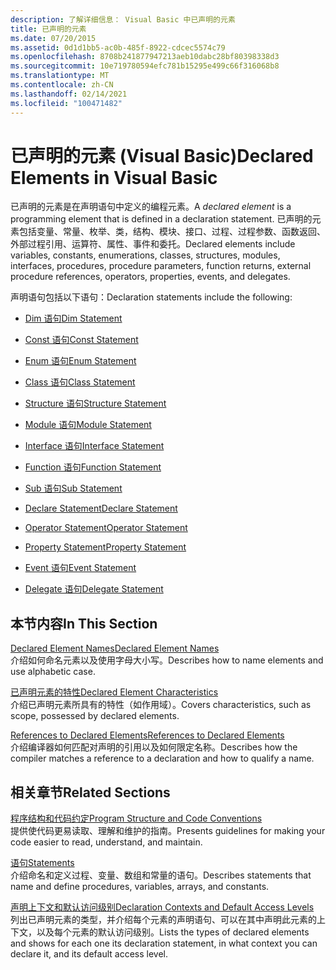 ```yaml
---
description: 了解详细信息： Visual Basic 中已声明的元素
title: 已声明的元素
ms.date: 07/20/2015
ms.assetid: 0d1d1bb5-ac0b-485f-8922-cdcec5574c79
ms.openlocfilehash: 8708b241877947213aeb10dabc28bf80398338d3
ms.sourcegitcommit: 10e719780594efc781b15295e499c66f316068b8
ms.translationtype: MT
ms.contentlocale: zh-CN
ms.lasthandoff: 02/14/2021
ms.locfileid: "100471482"
---
```

# <a name="declared-elements-in-visual-basic"></a><span data-ttu-id="dbe4c-103">已声明的元素 (Visual Basic)</span><span class="sxs-lookup"><span data-stu-id="dbe4c-103">Declared Elements in Visual Basic</span></span>

<span data-ttu-id="dbe4c-104">已声明的元素是在声明语句中定义的编程元素。</span><span class="sxs-lookup"><span data-stu-id="dbe4c-104">A *declared element* is a programming element that is defined in a declaration statement.</span></span> <span data-ttu-id="dbe4c-105">已声明的元素包括变量、常量、枚举、类，结构、模块、接口、过程、过程参数、函数返回、外部过程引用、运算符、属性、事件和委托。</span><span class="sxs-lookup"><span data-stu-id="dbe4c-105">Declared elements include variables, constants, enumerations, classes, structures, modules, interfaces, procedures, procedure parameters, function returns, external procedure references, operators, properties, events, and delegates.</span></span>  
  
 <span data-ttu-id="dbe4c-106">声明语句包括以下语句：</span><span class="sxs-lookup"><span data-stu-id="dbe4c-106">Declaration statements include the following:</span></span>  
  
- [<span data-ttu-id="dbe4c-107">Dim 语句</span><span class="sxs-lookup"><span data-stu-id="dbe4c-107">Dim Statement</span></span>](../../../language-reference/statements/dim-statement.md)  
  
- [<span data-ttu-id="dbe4c-108">Const 语句</span><span class="sxs-lookup"><span data-stu-id="dbe4c-108">Const Statement</span></span>](../../../language-reference/statements/const-statement.md)  
  
- [<span data-ttu-id="dbe4c-109">Enum 语句</span><span class="sxs-lookup"><span data-stu-id="dbe4c-109">Enum Statement</span></span>](../../../language-reference/statements/enum-statement.md)  
  
- [<span data-ttu-id="dbe4c-110">Class 语句</span><span class="sxs-lookup"><span data-stu-id="dbe4c-110">Class Statement</span></span>](../../../language-reference/statements/class-statement.md)  
  
- [<span data-ttu-id="dbe4c-111">Structure 语句</span><span class="sxs-lookup"><span data-stu-id="dbe4c-111">Structure Statement</span></span>](../../../language-reference/statements/structure-statement.md)  
  
- [<span data-ttu-id="dbe4c-112">Module 语句</span><span class="sxs-lookup"><span data-stu-id="dbe4c-112">Module Statement</span></span>](../../../language-reference/statements/module-statement.md)  
  
- [<span data-ttu-id="dbe4c-113">Interface 语句</span><span class="sxs-lookup"><span data-stu-id="dbe4c-113">Interface Statement</span></span>](../../../language-reference/statements/interface-statement.md)  
  
- [<span data-ttu-id="dbe4c-114">Function 语句</span><span class="sxs-lookup"><span data-stu-id="dbe4c-114">Function Statement</span></span>](../../../language-reference/statements/function-statement.md)  
  
- [<span data-ttu-id="dbe4c-115">Sub 语句</span><span class="sxs-lookup"><span data-stu-id="dbe4c-115">Sub Statement</span></span>](../../../language-reference/statements/sub-statement.md)  
  
- [<span data-ttu-id="dbe4c-116">Declare Statement</span><span class="sxs-lookup"><span data-stu-id="dbe4c-116">Declare Statement</span></span>](../../../language-reference/statements/declare-statement.md)  
  
- [<span data-ttu-id="dbe4c-117">Operator Statement</span><span class="sxs-lookup"><span data-stu-id="dbe4c-117">Operator Statement</span></span>](../../../language-reference/statements/operator-statement.md)  
  
- [<span data-ttu-id="dbe4c-118">Property Statement</span><span class="sxs-lookup"><span data-stu-id="dbe4c-118">Property Statement</span></span>](../../../language-reference/statements/property-statement.md)  
  
- [<span data-ttu-id="dbe4c-119">Event 语句</span><span class="sxs-lookup"><span data-stu-id="dbe4c-119">Event Statement</span></span>](../../../language-reference/statements/event-statement.md)  
  
- [<span data-ttu-id="dbe4c-120">Delegate 语句</span><span class="sxs-lookup"><span data-stu-id="dbe4c-120">Delegate Statement</span></span>](../../../language-reference/statements/delegate-statement.md)  
  
## <a name="in-this-section"></a><span data-ttu-id="dbe4c-121">本节内容</span><span class="sxs-lookup"><span data-stu-id="dbe4c-121">In This Section</span></span>  

 [<span data-ttu-id="dbe4c-122">Declared Element Names</span><span class="sxs-lookup"><span data-stu-id="dbe4c-122">Declared Element Names</span></span>](declared-element-names.md)  
 <span data-ttu-id="dbe4c-123">介绍如何命名元素以及使用字母大小写。</span><span class="sxs-lookup"><span data-stu-id="dbe4c-123">Describes how to name elements and use alphabetic case.</span></span>  
  
 [<span data-ttu-id="dbe4c-124">已声明元素的特性</span><span class="sxs-lookup"><span data-stu-id="dbe4c-124">Declared Element Characteristics</span></span>](declared-element-characteristics.md)  
 <span data-ttu-id="dbe4c-125">介绍已声明元素所具有的特性（如作用域）。</span><span class="sxs-lookup"><span data-stu-id="dbe4c-125">Covers characteristics, such as scope, possessed by declared elements.</span></span>  
  
 [<span data-ttu-id="dbe4c-126">References to Declared Elements</span><span class="sxs-lookup"><span data-stu-id="dbe4c-126">References to Declared Elements</span></span>](references-to-declared-elements.md)  
 <span data-ttu-id="dbe4c-127">介绍编译器如何匹配对声明的引用以及如何限定名称。</span><span class="sxs-lookup"><span data-stu-id="dbe4c-127">Describes how the compiler matches a reference to a declaration and how to qualify a name.</span></span>  
  
## <a name="related-sections"></a><span data-ttu-id="dbe4c-128">相关章节</span><span class="sxs-lookup"><span data-stu-id="dbe4c-128">Related Sections</span></span>  

 [<span data-ttu-id="dbe4c-129">程序结构和代码约定</span><span class="sxs-lookup"><span data-stu-id="dbe4c-129">Program Structure and Code Conventions</span></span>](../../program-structure/program-structure-and-code-conventions.md)  
 <span data-ttu-id="dbe4c-130">提供使代码更易读取、理解和维护的指南。</span><span class="sxs-lookup"><span data-stu-id="dbe4c-130">Presents guidelines for making your code easier to read, understand, and maintain.</span></span>  
  
 [<span data-ttu-id="dbe4c-131">语句</span><span class="sxs-lookup"><span data-stu-id="dbe4c-131">Statements</span></span>](../../../language-reference/statements/index.md)  
 <span data-ttu-id="dbe4c-132">介绍命名和定义过程、变量、数组和常量的语句。</span><span class="sxs-lookup"><span data-stu-id="dbe4c-132">Describes statements that name and define procedures, variables, arrays, and constants.</span></span>  
  
 [<span data-ttu-id="dbe4c-133">声明上下文和默认访问级别</span><span class="sxs-lookup"><span data-stu-id="dbe4c-133">Declaration Contexts and Default Access Levels</span></span>](../../../language-reference/statements/declaration-contexts-and-default-access-levels.md)  
 <span data-ttu-id="dbe4c-134">列出已声明元素的类型，并介绍每个元素的声明语句、可以在其中声明此元素的上下文，以及每个元素的默认访问级别。</span><span class="sxs-lookup"><span data-stu-id="dbe4c-134">Lists the types of declared elements and shows for each one its declaration statement, in what context you can declare it, and its default access level.</span></span>
